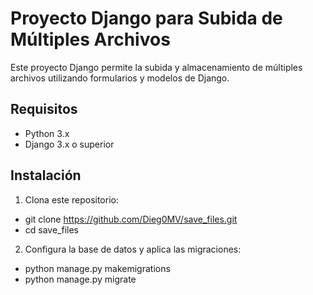 # Proyecto Django para Subida de Múltiples Archivos

Este proyecto Django permite la subida y almacenamiento de múltiples archivos utilizando formularios y modelos de Django.

## Requisitos

- Python 3.x
- Django 3.x o superior

## Instalación

1. Clona este repositorio:

- git clone https://github.com/Dieg0MV/save_files.git
- cd save_files


    
2. Configura la base de datos y aplica las migraciones:

- python manage.py makemigrations
- python manage.py migrate
